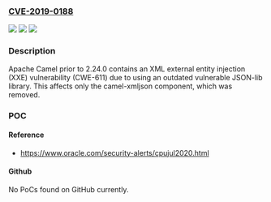 ### [CVE-2019-0188](https://cve.mitre.org/cgi-bin/cvename.cgi?name=CVE-2019-0188)
![](https://img.shields.io/static/v1?label=Product&message=Apache%20Camel&color=blue)
![](https://img.shields.io/static/v1?label=Version&message=n%2Fa&color=blue)
![](https://img.shields.io/static/v1?label=Vulnerability&message=XML%20external%20entity%20injection%20(XXE)&color=brighgreen)

### Description

Apache Camel prior to 2.24.0 contains an XML external entity injection (XXE) vulnerability (CWE-611) due to using an outdated vulnerable JSON-lib library. This affects only the camel-xmljson component, which was removed.

### POC

#### Reference
- https://www.oracle.com/security-alerts/cpujul2020.html

#### Github
No PoCs found on GitHub currently.

